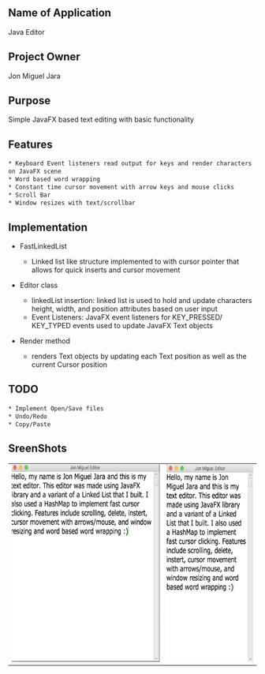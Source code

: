 

## Name of Application
   Java Editor
## Project Owner
   Jon Miguel Jara
## Purpose
   Simple JavaFX based text editing with basic functionality

## Features
	* Keyboard Event listeners read output for keys and render characters on JavaFX scene
	* Word based word wrapping
	* Constant time cursor movement with arrow keys and mouse clicks
	* Scroll Bar
	* Window resizes with text/scrollbar

## Implementation
   * FastLinkedList
       - Linked list like structure implemented to with cursor pointer that allows for quick inserts and cursor movement

   * Editor class
        - linkedList insertion: linked list is used to hold and update characters  height, width, and position attributes
        based on user input
        - Event Listeners: JavaFX event listeners for KEY_PRESSED/ KEY_TYPED events used to update JavaFX Text objects

   * Render method
        - renders Text objects by updating each Text position as well as the current Cursor position


## TODO
    * Implement Open/Save files
    * Undo/Redo
    * Copy/Paste

## SreenShots

<table id="characterTable">

<tr>
<td id = "first"> <img src="img/editorStart.png" alt="" height="400"/> </td>
<td> <img src="img/resize.png" alt="" height="400"/> </td>
</tr>




  	

</table>
